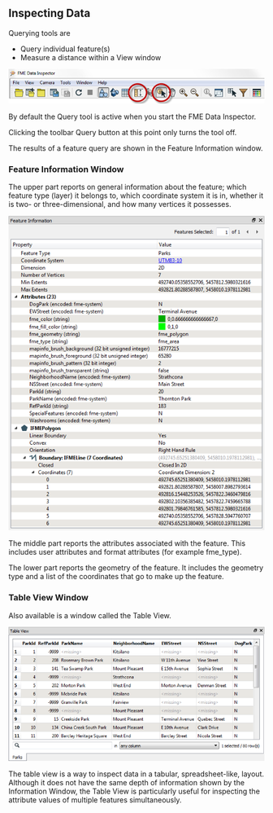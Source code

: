 ## Inspecting Data ##
Querying tools are

- Query individual feature(s)
- Measure a distance within a View window

![](./Images/Img1.30.DIQueryTools.png)

By default the Query tool is active when you start the FME Data Inspector.

Clicking the toolbar Query button at this point only turns the tool off.

The results of a feature query are shown in the Feature Information window.

### Feature Information Window ###
The upper part reports on general information about the feature; which feature type (layer) it belongs to, which coordinate system it is in, whether it is two- or three-dimensional, and how many vertices it possesses.

![](./Images/Img1.31.DIFeatureInfo.png)

The middle part reports the attributes associated with the feature. This includes user attributes and format attributes (for example fme_type).

The lower part reports the geometry of the feature. It includes the geometry type and a list of the coordinates that go to make up the feature.

### Table View Window ###
Also available is a window called the Table View.

![](./Images/Img1.32.TableView.png)

The table view is a way to inspect data in a tabular, spreadsheet-like, layout. Although it does not have the same depth of information shown by the Information Window, the Table View is particularly useful for inspecting the attribute values of multiple features simultaneously.